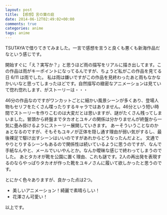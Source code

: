 ```yaml
---
layout: post
title: 【感想】言の葉の庭
date: 2014-06-12T02:49:02+00:00
comments: true
categories: anime
tags: anime
---
```


TSUTAYAで借りてきてみました。一言で感想を言うと良くも悪くも新海作品だなという感じです。

開始すぐに「え？実写か？」と思うほど雨の描写をリアルに描き出してます。この作品は雨がキーポイントになってるんですが、ちょうど私がこの作品を見てる日 6/11 は雨でした。
私は雨は嫌いですがこの作品を見終わったあと雨もなかなかいいなと思ってしまったほどです。自然描写の緻密なアニメーションは見ていて惚れ惚れします、がストーリーは・・・

46分の作品なのですがワンカットごとに細かい風景シーンが多くあり、登場人物もセリフをたくさん喋ったりするキャラではありません。46分という短い時間でストーリーを作りこむのは大変だとは思いますが、謎がたくさん残ってしまいました。冒頭から終盤までタカオとユキノの関係は分かりませんが終盤から一気に畳み掛けるようにストーリー展開していきます。
あーそういうことなのかぁとなるのですが、そもそもユキノが正体を隠し通す理由が弱い気がするし、最後裸足で駆け出すシーンはいいのですがあれからどうなったんだよと。
文通でやりとりするシーンもあるので関係性は続いているように思うのですが、なんで手紙なんやと、メールでいいやんとか。なんか曖昧な感じで終わってしまうのでした。
あとタカオが靴を公園に置く理由、これも謎です。2人の再出発を表現するのならやっぱりタカオが作った靴をユキノさんに履いて欲しかったと思うのです。

とにかく色々ありますが、良かった点は2つ。

- 美しいアニメーション！綺麗で素晴らしい！
- 花澤さん可愛い！

以上です。
